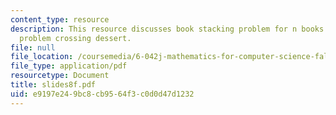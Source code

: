 ```yaml
---
content_type: resource
description: This resource discusses book stacking problem for n books and a team
  problem crossing dessert.
file: null
file_location: /coursemedia/6-042j-mathematics-for-computer-science-fall-2005/e9197e249bc8cb9564f3c0d0d47d1232_slides8f.pdf
file_type: application/pdf
resourcetype: Document
title: slides8f.pdf
uid: e9197e24-9bc8-cb95-64f3-c0d0d47d1232
---
```

